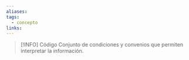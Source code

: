 ```yaml
---
aliases: 
tags:
  - concepto
links:
---
```

>[!INFO] Código
>Conjunto de condiciones y convenios que permiten interpretar la información.

